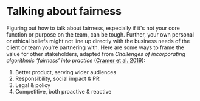# Talking about fairness

Figuring out how to talk about fairness, especially if it's not your core function or purpose on the team, can be tough.  Further, your own personal or ethical beliefs might not line up directly with the business needs of the client or team you're partnering with.  Here are some ways to frame the value for other stakeholders, adapted from *Challenges of incorporating algorithmic ‘fairness’ into practice* ([Cramer et al. 2019](https://algorithmicbiasinpractice.wordpress.com/slides/)):

1. Better product, serving wider audiences
2. Responsibility, social impact & PR
3. Legal & policy
4. Competitive, both proactive & reactive
